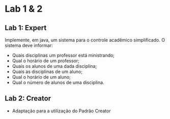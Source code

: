 # Lab 1 & 2

## Lab 1: Expert

Implemente, em java, um sistema para o controle acadêmico simplificado. O
sistema deve informar:

- Quais disciplinas um professor está ministrando;
- Qual o horário de um professor;
- Quais os alunos de uma dada disciplina;
- Quais as disciplinas de um aluno;
- Qual o horário de um aluno;
- Qual o número de alunos de uma disciplina.


## Lab 2: Creator   

- Adaptação  para a utilização do Padrão Creator